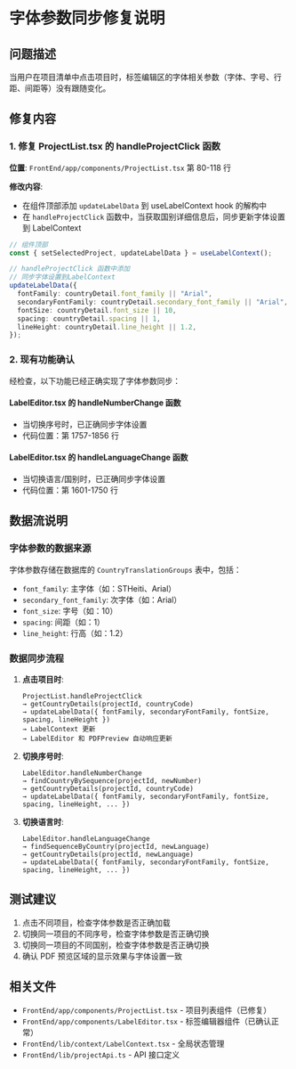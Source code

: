 # 字体参数同步修复说明

## 问题描述

当用户在项目清单中点击项目时，标签编辑区的字体相关参数（字体、字号、行距、间距等）没有跟随变化。

## 修复内容

### 1. 修复 ProjectList.tsx 的 handleProjectClick 函数

**位置**: `FrontEnd/app/components/ProjectList.tsx` 第 80-118 行

**修改内容**:

- 在组件顶部添加 `updateLabelData` 到 useLabelContext hook 的解构中
- 在 `handleProjectClick` 函数中，当获取国别详细信息后，同步更新字体设置到 LabelContext

```typescript
// 组件顶部
const { setSelectedProject, updateLabelData } = useLabelContext();

// handleProjectClick 函数中添加
// 同步字体设置到LabelContext
updateLabelData({
  fontFamily: countryDetail.font_family || "Arial",
  secondaryFontFamily: countryDetail.secondary_font_family || "Arial",
  fontSize: countryDetail.font_size || 10,
  spacing: countryDetail.spacing || 1,
  lineHeight: countryDetail.line_height || 1.2,
});
```

### 2. 现有功能确认

经检查，以下功能已经正确实现了字体参数同步：

#### LabelEditor.tsx 的 handleNumberChange 函数

- 当切换序号时，已正确同步字体设置
- 代码位置：第 1757-1856 行

#### LabelEditor.tsx 的 handleLanguageChange 函数

- 当切换语言/国别时，已正确同步字体设置
- 代码位置：第 1601-1750 行

## 数据流说明

### 字体参数的数据来源

字体参数存储在数据库的 `CountryTranslationGroups` 表中，包括：

- `font_family`: 主字体（如：STHeiti、Arial）
- `secondary_font_family`: 次字体（如：Arial）
- `font_size`: 字号（如：10）
- `spacing`: 间距（如：1）
- `line_height`: 行高（如：1.2）

### 数据同步流程

1. **点击项目时**:

   ```
   ProjectList.handleProjectClick
   → getCountryDetails(projectId, countryCode)
   → updateLabelData({ fontFamily, secondaryFontFamily, fontSize, spacing, lineHeight })
   → LabelContext 更新
   → LabelEditor 和 PDFPreview 自动响应更新
   ```

2. **切换序号时**:

   ```
   LabelEditor.handleNumberChange
   → findCountryBySequence(projectId, newNumber)
   → getCountryDetails(projectId, countryCode)
   → updateLabelData({ fontFamily, secondaryFontFamily, fontSize, spacing, lineHeight, ... })
   ```

3. **切换语言时**:
   ```
   LabelEditor.handleLanguageChange
   → findSequenceByCountry(projectId, newLanguage)
   → getCountryDetails(projectId, newLanguage)
   → updateLabelData({ fontFamily, secondaryFontFamily, fontSize, spacing, lineHeight, ... })
   ```

## 测试建议

1. 点击不同项目，检查字体参数是否正确加载
2. 切换同一项目的不同序号，检查字体参数是否正确切换
3. 切换同一项目的不同国别，检查字体参数是否正确切换
4. 确认 PDF 预览区域的显示效果与字体设置一致

## 相关文件

- `FrontEnd/app/components/ProjectList.tsx` - 项目列表组件（已修复）
- `FrontEnd/app/components/LabelEditor.tsx` - 标签编辑器组件（已确认正常）
- `FrontEnd/lib/context/LabelContext.tsx` - 全局状态管理
- `FrontEnd/lib/projectApi.ts` - API 接口定义
